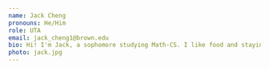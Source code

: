 ```yaml
---
name: Jack Cheng
pronouns: He/Him
role: UTA 
email: jack_cheng1@brown.edu
bio: Hi! I'm Jack, a sophomore studying Math-CS. I like food and staying up late and watching new movies and reading old books and waking up to the sunset and jazz and exploring random places and sometimes writing code even when I don't have to!
photo: jack.jpg
---
```

